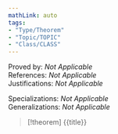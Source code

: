 ```yaml
---
mathLink: auto
tags:
- "Type/Theorem"
- "Topic/TOPIC"
- "Class/CLASS"
---
```

Proved by: <i>Not Applicable</i>  
References: <i>Not Applicable</i>  
Justifications: <i>Not Applicable</i>  

Specializations: <i>Not Applicable</i>  
Generalizations: <i>Not Applicable</i>  

> [!theorem] {{title}}
> 
